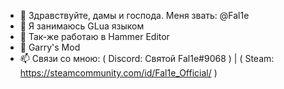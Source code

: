 - 👋 Здравствуйте, дамы и господа. Меня звать: @Fal1e
- 👀 Я занимаюсь GLua языком
- 🌱 Так-же работаю в Hammer Editor
- 💞️ Garry's Mod
- 📫 Связи со мною: ( Discord: Святой Fal1e#9068 ) | ( Steam: https://steamcommunity.com/id/Fal1e_Official/ )

<!---
Fal1e/Fal1e is a ✨ special ✨ repository because its `README.md` (this file) appears on your GitHub profile.
You can click the Preview link to take a look at your changes.
--->
